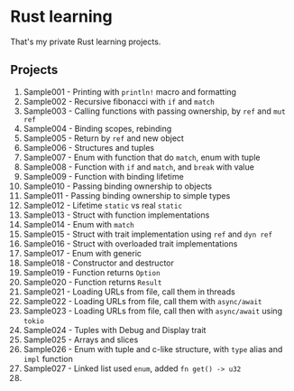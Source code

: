 # Rust learning

That's my private Rust learning projects.

## Projects

1. Sample001 - Printing with `println!` macro and formatting
2. Sample002 - Recursive fibonacci with `if` and `match`
3. Sample003 - Calling functions with passing ownership, by `ref` and `mut ref`
4. Sample004 - Binding scopes, rebinding
5. Sample005 - Return by `ref` and new object
6. Sample006 - Structures and tuples
7. Sample007 - Enum with function that do `match`, enum with tuple
8. Sample008 - Function with `if` and `match`, and `break` with value
9. Sample009 - Function with binding lifetime
10. Sample010 - Passing binding ownership to objects
11. Sample011 - Passing binding ownership to simple types
12. Sample012 - Lifetime `static` vs real `static`
13. Sample013 - Struct with function implementations 
14. Sample014 - Enum with `match`
15. Sample015 - Struct with trait implementation using `ref` and `dyn ref`
16. Sample016 - Struct with overloaded trait implementations
17. Sample017 - Enum with generic
18. Sample018 - Constructor and destructor 
19. Sample019 - Function returns `Option`
20. Sample020 - Function returns `Result`
21. Sample021 - Loading URLs from file, call them in threads
22. Sample022 - Loading URLs from file, call them with `async/await`
23. Sample023 - Loading URLs from file, call then with `async/await` using `tokio`
24. Sample024 - Tuples with Debug and Display trait
25. Sample025 - Arrays and slices
26. Sample026 - Enum with tuple and c-like structure, with `type` alias and `impl` function
27. Sample027 - Linked list used `enum`, added `fn get() -> u32`
28. 